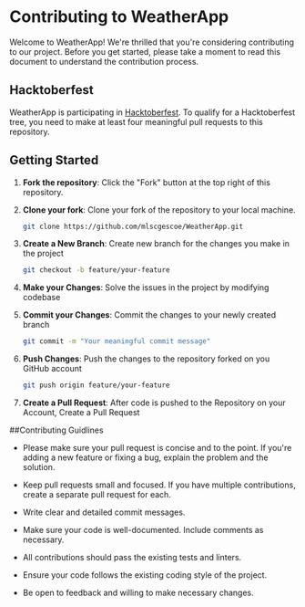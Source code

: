 # Contributing to WeatherApp

Welcome to WeatherApp! We're thrilled that you're considering contributing to our project. Before you get started, please take a moment to read this document to understand the contribution process.

## Hacktoberfest

WeatherApp is participating in [Hacktoberfest](https://hacktoberfest.com/). To qualify for a Hacktoberfest tree, you need to make at least four meaningful pull requests to this repository.

## Getting Started

1. **Fork the repository**: Click the "Fork" button at the top right of this repository.

2. **Clone your fork**: Clone your fork of the repository to your local machine.

   ```bash
   git clone https://github.com/mlscgescoe/WeatherApp.git

3. **Create a New Branch**: Create new branch for the changes you make in the project

    ```bash
    git checkout -b feature/your-feature

4. **Make your Changes**: Solve the issues in the project by modifying codebase

5. **Commit your Changes**: Commit the changes to your newly created branch

    ```bash
    git commit -m "Your meaningful commit message"

6. **Push Changes**: Push the changes to the repository forked on you GitHub account

    ```bash
    git push origin feature/your-feature

7. **Create a Pull Request**: After code is pushed to the Repository on your Account, Create a Pull Request


##Contributing Guidlines
- Please make sure your pull request is concise and to the point. If you're adding a new feature or fixing a bug, explain the problem and the solution.

- Keep pull requests small and focused. If you have multiple contributions, create a separate pull request for each.

- Write clear and detailed commit messages.

- Make sure your code is well-documented. Include comments as necessary.

- All contributions should pass the existing tests and linters.

- Ensure your code follows the existing coding style of the project.

- Be open to feedback and willing to make necessary changes.
